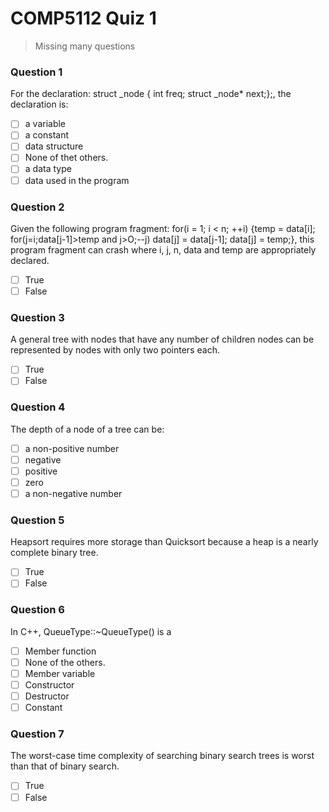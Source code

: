 # COMP5112 Quiz 1

> Missing many questions

### Question 1
For the declaration: struct _node { int freq; struct _node* next;};, the declaration is:

- [ ] a variable
- [ ] a constant
- [ ] data structure
- [ ] None of thet others.
- [ ] a data type
- [ ] data used in the program

### Question 2
Given the following program fragment: for(i = 1; i < n; ++i) {temp = data[i]; for(j=i;data[j-1]>temp and j>O;--j) data[j] = data[j-1]; data[j] = temp;}, this program
fragment can crash where i, j, n, data and temp are appropriately declared.

- [ ] True
- [ ] False

### Question 3
A general tree with nodes that have any number of children nodes can be represented by nodes with only two pointers each.

- [ ] True
- [ ] False

### Question 4
The depth of a node of a tree can be:

- [ ] a non-positive number
- [ ] negative
- [ ] positive
- [ ] zero
- [ ] a non-negative number

### Question 5
Heapsort requires more storage than Quicksort because a heap is a nearly complete binary tree.

- [ ] True
- [ ] False

### Question 6

In C++, QueueType::~QueueType() is a

- [ ] Member function
- [ ] None of the others.
- [ ] Member variable
- [ ] Constructor
- [ ] Destructor
- [ ] Constant

### Question 7

The worst-case time complexity of searching binary search trees is worst than that of binary search.

- [ ] True
- [ ] False

